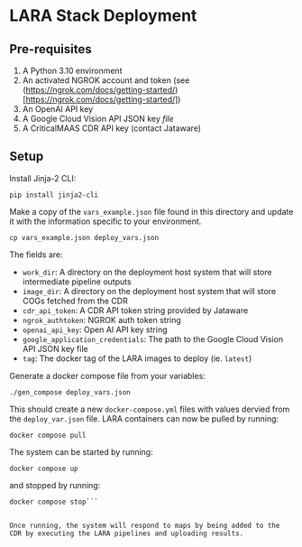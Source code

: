 # LARA Stack Deployment

## Pre-requisites
1. A Python 3.10 environment
1. An activated NGROK account and token (see (https://ngrok.com/docs/getting-started/)[https://ngrok.com/docs/getting-started/])
1. An OpenAI API key
1. A Google Cloud Vision API JSON key *file*
1. A CriticalMAAS CDR API key (contact Jataware)

## Setup

Install Jinja-2 CLI:
```
pip install jinja2-cli
```

Make a copy of the `vars_example.json` file found in this directory and update it with the information specific to your environment.  

```
cp vars_example.json deploy_vars.json
```

The fields are:

* `work_dir`: A directory on the deployment host system that will store intermediate pipeline outputs 
* `image_dir`:  A directory on the deployment host system that will store COGs fetched from the CDR
* `cdr_api_token`: A CDR API token string provided by Jataware
* `ngrok_authtoken`:  NGROK auth token string 
* `openai_api_key`: Open AI API key string
* `google_application_credentials`: The path to the Google Cloud Vision API JSON key file   
* `tag`: The docker tag of the LARA images to deploy (ie. `latest`)

Generate a docker compose file from your variables:
```
./gen_compose deploy_vars.json
```

This should create a new `docker-compose.yml` files with values dervied from the `deploy_var.json` file.  LARA containers can now be pulled by running:
```
docker compose pull
```

The system can be started by running:
```
docker compose up
```

and stopped by running:
```
docker compose stop```


Once running, the system will respond to maps by being added to the CDR by executing the LARA pipelines and uploading results.